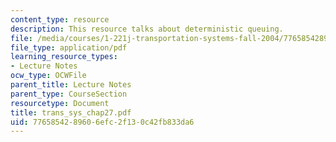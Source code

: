 ```yaml
---
content_type: resource
description: This resource talks about deterministic queuing.
file: /media/courses/1-221j-transportation-systems-fall-2004/7765854289606efc2f130c42fb833da6_trans_sys_chap27.pdf
file_type: application/pdf
learning_resource_types:
- Lecture Notes
ocw_type: OCWFile
parent_title: Lecture Notes
parent_type: CourseSection
resourcetype: Document
title: trans_sys_chap27.pdf
uid: 77658542-8960-6efc-2f13-0c42fb833da6
---
```

